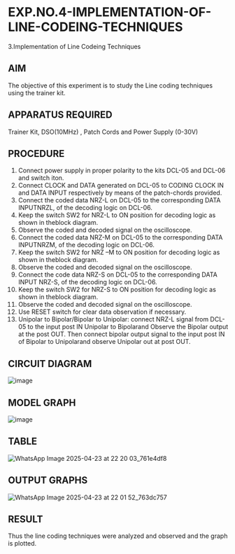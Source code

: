 # EXP.NO.4-IMPLEMENTATION-OF-LINE-CODEING-TECHNIQUES
3.Implementation of Line Codeing Techniques 
## AIM    
 The objective of this experiment is to study the Line coding techniques using the trainer kit. 
## APPARATUS REQUIRED
Trainer Kit, DSO(10MHz) , Patch Cords and Power Supply (0-30V)   
## PROCEDURE
1.	Connect power supply in proper polarity to the kits DCL-05 and DCL-06 and switch iton.
2.	Connect CLOCK and DATA generated on DCL-05 to CODING CLOCK IN and DATA INPUT respectively by means of the patch-chords provided.
3.	Connect the coded data NRZ-L on DCL-05 to the corresponding DATA INPUTNRZL, of the decoding logic on DCL-06.	
4.	Keep the switch SW2 for NRZ-L to ON position for decoding logic as shown in theblock diagram.	
5.	Observe the coded and decoded signal on the oscilloscope.	
6.	Connect the coded data NRZ-M on DCL-05 to the corresponding DATA INPUTNRZM, of the decoding logic on DCL-06.	
7.	Keep the switch SW2 for NRZ –M to ON position for decoding logic as shown in theblock diagram.
8.	Observe the coded and decoded signal on the oscilloscope.   
9.	Connect the code data NRZ-S on DCL-05 to the corresponding DATA INPUT NRZ-S, of the decoding logic on DCL-06.
10.	Keep the switch SW2 for NRZ-S to ON position for decoding logic as shown in theblock diagram.	
11.	Observe the coded and decoded signal on the oscilloscope. 
12.	Use RESET switch for clear data observation if necessary.	
13. Unipolar to Bipolar/Bipolar to Unipolar: connect NRZ-L signal from DCL-05 to the input post IN Unipolar to Bipolarand Observe the Bipolar output at the post OUT. Then connect bipolar output signal to the input post IN of Bipolar to Unipolarand observe Unipolar out at post OUT.
## CIRCUIT DIAGRAM
![image](https://github.com/user-attachments/assets/535b62ba-7eee-4e09-be90-88e07cfd35a1)
## MODEL GRAPH
![image](https://github.com/user-attachments/assets/471c76c3-603f-432b-9b65-1ad080a1c947)
## TABLE
![WhatsApp Image 2025-04-23 at 22 20 03_761e4df8](https://github.com/user-attachments/assets/645824c4-2113-47ce-96fb-717d0275f4e4)

## OUTPUT GRAPHS
![WhatsApp Image 2025-04-23 at 22 01 52_763dc757](https://github.com/user-attachments/assets/86adec98-d5d0-4e6b-abf0-ed6dc2e49120)
## RESULT 
Thus the line coding techniques were analyzed and observed and the graph is plotted. 
